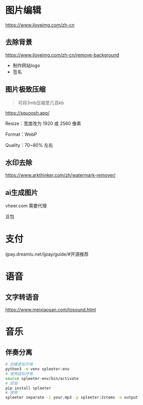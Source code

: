 # 图片编辑

https://www.iloveimg.com/zh-cn

## 去除背景

https://www.iloveimg.com/zh-cn/remove-background

* 制作网站logo
* 签名

## 图片极致压缩

> 可将3mb压缩至几百kb

https://squoosh.app/

Resize：宽度改为 1920 或 2560 像素

Format：WebP

Quality：70~80% 左右



## 水印去除

https://www.arkthinker.com/zh/watermark-remover/

## ai生成图片

vheer.com 需要代理

豆包

# 支付

ijpay.dreamlu.net/ijpay/guide/#开源推荐

# 语音

## 文字转语音

https://www.meixiaosan.com/tosound.html

# 音乐

## 伴奏分离

```sh
# 创建虚拟环境
python3 -m venv spleeter-env
# 使用虚拟环境
source spleeter-env/bin/activate
# 安装
pip install spleeter
# 使用
spleeter separate -i your.mp3 -p spleeter:2stems -o output
```

